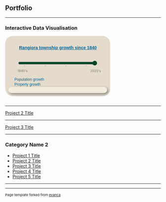 ## Portfolio

---

### Interactive Data Visualisation 

<style type="text/css">	
  
    #play-controls {
        text-align: left;
        min-width: 320px;
        max-width: 320px;
        margin: 0 auto;
        padding: 5px 0 1em;
    }

    #play-controls * {
        display: inline-block;
        vertical-align: middle;
    }

	#steplist {
		display: none;
	}

	#slider-control-values {
		width: 270px;
		margin: 0px 10px 0px 30px;
		font-size: 10px;
        font-weight: 600;
		color: #8d918d;
	}
	
	.align-left {
		float: left;
	}
	
	.align-right {
		float: right;
	}

    #play-pause-button {
        width: 20px;
        height: 20px;
        text-align: center;
        font-size: 15px;
        cursor: pointer;
        color: #222;
        border: 0;
        background: transparent;
    }

    #play-range {
        margin: 2.5%;
        width: 80%;
        accent-color: #004529;
    }

    #play-output {
        font-family: Arial, Helvetica, sans-serif;
    }

    input[type="range"]::-moz-range-track {
        padding: 0 10px;
        background: repeating-linear-gradient(to right, 
            #ccc, 
            #ccc 10%, 
            #000 10%, 
            #000 11%, 
            #ccc 11%, 
            #ccc 20%);
	}

    #d3div {
        border-radius: 25px;
        background: #e4dbcd;
        padding: 10px; 
        width: 320px;
        height: auto;  
    }

    #d3div h4 a {
        margin: 10px 10px 10px 35px;
        font-family: sans-serif;
        font-size: 14px;
        font-weight: 600;
        color: #069; 
    }

    #divChart p, #divMap p {
        margin: 0px 0px 0px 20px;
        font-family: sans-serif;
        line-height: 16px;
        font-size: 12px;
        font-weight: 300;
        color: #069; 
    }
    
    
	#initialMap.hidden {
		display: none;
	}

    .propertylabel {
		font-family: Helvetica, sans-serif;
		font-size: 4px;
		fill: rgb(239,101,72);
		text-anchor: middle;
        display: none;
    }

    #divStoryBox {
        width: 300px;
        height: auto;
        padding: 10px;
        background-color: #f2ecdf;
        -webkit-border-radius: 10px;
        -moz-border-radius: 10px;
        border-radius: 10px;
        -webkit-box-shadow: 4px 4px 10px rgba(0, 0, 0, 0.4);
        -moz-box-shadow: 4px 4px 10px rgba(0, 0, 0, 0.4);
        box-shadow: 4px 4px 10px rgba(0, 0, 0, 0.4);
  /*      pointer-events: none; */
    }
			
	#divStoryBox.hidden {
		display: none;
	}

    #divStoryBox p {
        margin: 0;
        font-family: sans-serif;
        font-size: 12px;
        line-height: 16px;    
    }

</style>

<div id="d3div">
    <!-- Infographic title -->
    <h4><a href="/sample_page">Rangiora township growth since 1840</a></h4>
    <!-- Step slider with play/pause automation -->
    <div id="play-controls">
        <button id="play-pause-button" class="fa fa-play" title="play"></button>
        <input id="play-range" type="range" value="2020" min="1840" max="2020" step="10" list="steplist">
        <datalist id="steplist">
            <option>1850</option>
            <option>1900</option>
            <option>1950</option>
            <option>2000</option>
        </datalist>
        <output id="play-output" for="play-range" name="year"></output>
        <div id="slider-control-values">
            <div class="align-left">1840's</div>
            <div class="align-right">2020's</div>
            <div style="clear: both;"></div>
        </div>
    </div>
    <!-- Population bar chart -->
    <div id="divChart">
        <p>Population growth</p>
    </div>
    <!-- Properties map -->
    <div id="divMap">
        <p>Property growth</p>
    </div>
    <!-- Story box for text and images -->
    <div id="divStoryBox" >
        <p><strong><span id="storyBoxTitle" style="color: #069"></span></strong></p>
        <p><span id="storyBoxText"></span></p>
        <p><span id="storyBoxCitation" style="font-size: 9px; color: #8d918d"></span></p>
        <p><span id="storyBoxDataSource" style="font-size: 9px; color: #8d918d"></span></p>
    </div>
</div>

<script src="https://d3js.org/d3.v7.min.js"></script>
<link rel="stylesheet" href="https://cdnjs.cloudflare.com/ajax/libs/font-awesome/4.7.0/css/font-awesome.min.css">
<script type="text/javascript">

    //Define Global variables
    const baseDataset = [ 
        { key: 0, decade: 1840, population: 0, color: `#004529`, title: `Waimakariri-Rakahuri Lowlands in the late 1840's`, text: `Prior to Ngati Toa's attack and destruction of Kaiapohia Pa in 1831, Ngai Tahu may have built pataka (similar to these at Te Rakawakaputa) to store weapons and food near Rangiora.  In 1848, the Crown purchased 13.5 million acres (at least two-thirds of the South Island) from Ngai Tahu for ${"\u00A3"}2000, with the land around Rangiora part of this purchase.`, href: `https://waimakaririlibraries.com/__data/assets/pdf_file/0023/13874/Chapter-1-Breaching-the-Unknown-1.pdf`, image:`src="/images/Te_Rakawakaputa_sketch.png" alt="Te Rakawakaputa on the Korotuaheka in December 1848" style="height:135px; width:240px; margin-left:30px;"`, citation:`Source: Te Rakawakaputa by William Fox in 1848, Hocken Library | Hawkins, D N (1993) "Rangiora"`, source:`Data source: LINZ, NZ Statistics Census Data`},		
        { key: 1, decade: 1850, population: 20, color: `#004529`, title: `1850's saw the first European settlers`, text: `In the late 1840's Charles Torlesse and John Boys were engaged by the Canterbury Association to survey land north of the Waimakariri.  Rangiora land was initially divided into 50-acre rural sections and sold to speculators in England and a few settlers at ${"\u00A3"}3 per acre.  Charles and Alicia Torlesse and John and Priscilla Boys were the first Europeans to build homes in Rangiora.  Alicia and Priscilla were two of six Townsend daughters who had arrived in Lyttleton with their parents in 1850 on the Cressy, one of the "first four ships" to carry emigrants from England to the new colony of Canterbury.`, href: `https://waimakaririlibraries.com/__data/assets/pdf_file/0027/13878/Chapter-6-Land-Purchase.pdf`, image:`src="/images/torlesse_home_1855.png" alt="Torlesse Home in 1855" style="height:135px; width:240px; margin-left:30px;"`, citation:`Source: The Torlesse home by W.J.W. Hamilton in 1855, Canterbury Museum | Hawkins, D N (1993) "Rangiora"`, source:`Data source: LINZ, NZ Statistics Census Data`},		
        { key: 2, decade: 1860, population: 1000, color: `#006837`, title: `1860's shopkeepers, tradespeople and labourers`, text: `The village of Rangiora grew along the Harewood Forest Road (now High Street) as the second wave of immigration brought shopkeepers, tradespeople and labourers into the area.  Some of the rural sections along Ashely Road were valued at ${"\u00A3"}20 per acre.`, href: `https://waimakaririlibraries.com/__data/assets/pdf_file/0021/13881/Chapter-9-The-Making-of-a-Market-Town.pdf`, image:`src="/images/thompsons_store_1860s.png" alt="John and Thomas Thompsons' store" style="height:135px; width:240px; margin-left:30px;"`, citation:`Source: Rangiora Museum | Hawkins, D N (1993) "Rangiora"`, source:`Data source: LINZ, NZ Statistics Census Data`},		
        { key: 3, decade: 1870, population: 1200, color: `#238443`, title: `1870s saw the railway line built through Rangiora`, text: `The coming of the railway in 1872 initiated years of growth and change; a great decade of new people, new societies, material progress and a welcome prosperity as High Street gradually matured into a market place of some importance.  1/4 acre sections near the town centre were sold at ${"\u00A3"}400 per acre in 1874.`, href: `https://waimakaririlibraries.com/__data/assets/pdf_file/0023/13883/Chapter-11-The-Eighteen-seventies.pdf`, image:`src="/images/rangiora_railway_station.png" alt="Rangiora Railway Station" style="height:135px; width:240px; margin-left:30px;"`, citation:`Source: Rangiora Museum | Hawkins, D N (1993) "Rangiora"`, source:`Data source: LINZ, NZ Statistics Census Data`},
        { key: 4, decade: 1880, population: 1500, color: `#41ab5d`, title: `1880's saw prosperous and stable industry`, text: `Flax and flour mills were built near Rangiora drawing their power from the streams and giving work to a large number of local men and boys.  A bacon factory was started in 1885, along with butter and cheese making and a cooperage to produce dairy equipment.`, href: `https://waimakaririlibraries.com/__data/assets/pdf_file/0027/13887/Chapter-15-The-Difficult-Years-1878-96.pdf`, image:`src="/images/rangiora _volunteer_fire_brigade.png" alt="1880 Raniora Volunteer Fire Brigade testing Rangiora water wells" style="height:135px; width:240px; margin-left:30px;"`, citation:`Source: Rangiora Museum | Hawkins, D N (1993) "Rangiora"`, source:`Data source: LINZ, NZ Statistics Census Data`},
        { key: 5, decade: 1890, population: 1800, color: `#78c679`, title: `1890's women petition for the right to vote`, text: `North Canterbury women joined others in New Zealand to organize a political campaign and despite the cynical attitudes of some men, petitioned the government three times before winning the right to vote in 1893.`, href: `https://waimakaririlibraries.com/__data/assets/pdf_file/0019/13861/Chapter-4-Women-win-the-vote-1880s-and-1890s.pdf`, image:`src="/images/Temperance_Hotel.png" alt="Temperance Hotel and Grand Northern Restaurant in Albert Street" style="height:135px; width:240px; margin-left:30px;"`, citation:`Source: Rangiora Museum | Pauline Wood (1983) "Women of the Waimakariri"`, source:`Data source: LINZ, NZ Statistics Census Data`},
        { key: 6, decade: 1900, population: 1800, color: `#addd8e`, title: `1900's`, text: ``, href: ``, image:` style="height:135px; width:240px; margin-left:30px;"`, citation:`Source: Rangiora Museum | Hawkins, D N (1993) "Rangiora"`, source:`Data source: LINZ, NZ Statistics Census Data`},
        { key: 7, decade: 1910, population: 1800, color: `#d9f0a3`, title: `1910's`, text: `By the 1910's, Rangiora had still not grown much`, href: ``, image:` style="height:135px; width:240px; margin-left:30px;"`, citation:`Source: Rangiora Museum | Hawkins, D N (1993) "Rangiora"`, source:`Data source: LINZ, NZ Statistics Census Data`},
        { key: 8, decade: 1920, population: 2000, color: `#f7fcb9`, title: `1920's`, text: ``, href: ``, image:` style="height:135px; width:240px; margin-left:30px;"`, citation:`Source: Rangiora Museum | Hawkins, D N (1993) "Rangiora"`, source:`Data source: LINZ, NZ Statistics Census Data`},
        { key: 9, decade: 1930, population: 2100, color: `#ffffe5`, title: `1930's`, text: ``, href: ``, image:` style="height:135px; width:240px; margin-left:30px;"`, citation:`Source: Rangiora Museum | Hawkins, D N (1993) "Rangiora"`, source:`Data source: LINZ, NZ Statistics Census Data`},
        { key: 10, decade: 1940, population: 2300, color: `#fff7bc`, title: `1940's`, text: ``, href: ``, image:` style="height:135px; width:240px; margin-left:30px;"`, citation:`Source: Rangiora Museum | Hawkins, D N (1993) "Rangiora"`, source:`Data source: LINZ, NZ Statistics Census Data`},
        { key: 11, decade: 1950, population: 2800, color: `#fee391`, title: `1950's`, text: ``, href: ``, image:` style="height:135px; width:240px; margin-left:30px;"`, citation:`Source: Rangiora Museum | Hawkins, D N (1993) "Rangiora"`, source:`Data source: LINZ, NZ Statistics Census Data`},
        { key: 12, decade: 1960, population: 3500, color: `#fec44f`, title: `1960's`, text: ``, href: ``, image:` style="height:135px; width:240px; margin-left:30px;"`, citation:`Source: Rangiora Museum | Hawkins, D N (1993) "Rangiora"`, source:`Data source: LINZ, NZ Statistics Census Data`},
        { key: 13, decade: 1970, population: 4800, color: `#fe9929`, title: `1970's`, text: ``, href: ``, image:` style="height:135px; width:240px; margin-left:30px;"`, citation:`Source: Rangiora Museum | Hawkins, D N (1993) "Rangiora"`, source:`Data source: LINZ, NZ Statistics Census Data`} ,
        { key: 14, decade: 1980, population: 6400, color: `#ec7014`, title: `1980's`, text: ``, href: ``, image:` style="height:135px; width:240px; margin-left:30px;"`, citation:`Source: Rangiora Museum | Hawkins, D N (1993) "Rangiora"`, source:`Data source: LINZ, NZ Statistics Census Data`},
        { key: 15, decade: 1990, population: 8800, color: `#cc4c02`, title: `1990's`, text: ``, href: ``, image:` style="height:135px; width:240px; margin-left:30px;"`, citation:`Source: Rangiora Museum | Hawkins, D N (1993) "Rangiora"`, source:`Data source: LINZ, NZ Statistics Census Data`},
        { key: 16, decade: 2000, population: 10800, color: `#e31a1c`, title: `2000's`, text: ``, href: ``, image:` style="height:135px; width:240px; margin-left:30px;"`, citation:`Source: Rangiora Museum | Hawkins, D N (1993) "Rangiora"`, source:`Data source: LINZ, NZ Statistics Census Data`},
        { key: 17, decade: 2010, population: 12000, color: `#bd0026`, title: `Growth after the Canterbury eqrthquakes in 2010/2011`, text: `Following the Christchurch earthquakes in 2010 and 2011, many "red zoned" residents used their Government and insurance pay-outs to build new homes in Rangiora subdivisions, recently developed on farmland beyond the original town "belts".`, href: ``, image:` style="height:135px; width:240px; margin-left:30px;"`, citation:``, source:`Data source: LINZ, NZ Statistics Census Data`},
        { key: 18, decade: 2020, population: 23000, color: `#800026`, title: `Rangiora township in 2023`, text: `Rangiora is still very much a rural township even after the significant population growth since 2010`, href: ``, image:`src="/images/rangiora_high_street_2023.png" alt="High Street in 2023 looking West from Victoria Street" style="height:135px; width:240px; margin-left:30px;"`, citation:``, source:`Data source: LINZ, NZ Statistics Census Data`}
    ];

    const decades = [];
    const colors = [];
    baseDataset.forEach(item => {
        decades.push(item.decade);
        colors.push(item.color);
    })

    let decadeValue = 2020;
    let dataset = baseDataset.slice(0,decades.indexOf(decadeValue)+1);
    let decadeValueDataObject = [baseDataset[decades.indexOf(decadeValue)]];
    const maxPopulation = d3.max(baseDataset, d => d.population);

    const w = 300;
    const h = 300;
    
    //HTML step slider control with play/pause button
    const playBtn = document.querySelector(`#play-pause-button`);
    let sliderTimer = undefined;

    function play(button) {         //Autoplay the slider, redrawing the Infograph at each slider step
        button.title = `pause`;
        button.className = `fa fa-pause`;
        sliderTimer = setInterval(function () {
            if (decadeValue >= decades[decades.length - 1]) {
                decadeValue = decades[0];
            } else {
                decadeValue += 10;
            }
            redraw(`autoSlide`);
        }, 1500);
    }

    function pause(button) {        //Pause the slider, either when manually moving the slider or when clicking the pause button
        button.title = `play`;
        button.className = `fa fa-play`;
        clearTimeout(sliderTimer);
        sliderTimer = undefined;
    }
    
    playBtn.addEventListener('click', function () {     //Toggle play and pause when the button has been clicked
        if (sliderTimer === undefined) {
            play(this);
        } else {
            pause(this);
        }
    });

    document.querySelector(`#play-range`).addEventListener(`input`, function (e) {      //Redraw the Infograph when the input has been manually changed
        pause(playBtn);
        decadeValue = parseInt(e.target.value);
        redraw(`manualSlide`);
    });
			
    //Create bar chart svg element, scales and axes
    const chartMargin = { top: 10, right: 10, bottom: 10, left: 10 };
    const chartWidth = 300 - chartMargin.left - chartMargin.right;
    const chartHeight = 60 - chartMargin.top - chartMargin.bottom;
    const barHeight = 20;

    const svgChart = d3
        .select(`div#divChart`)
        .append(`svg`)
        .attr(`width`, chartWidth + chartMargin.left + chartMargin.right)
        .attr(`height`, chartHeight + chartMargin.top + chartMargin.bottom)
        .append(`g`)
        .attr(`transform`, `translate(20,0)`);

    const xScale = d3.scaleLinear()
        .domain([0, maxPopulation])
        .range([0, chartWidth]);

    const yScale = d3.scaleBand()
        .domain([decadeValue])
        .rangeRound([0, chartHeight])
        .padding(0.15);

    const xAxis = d3.axisBottom(xScale).ticks(4, `,.3d`).tickSize(1);
    const yAxis = d3.axisLeft(yScale).tickValues([]);

    svgChart.append(`g`)
        .attr(`transform`, `translate(0,${chartHeight - 10})`)
        .call(xAxis)
        .call(g => g.select(`.domain`).remove());

    svgChart.append(`g`)
        .call(yAxis)
        .call(g => g.select(`.domain`).remove());

    //Define path generator, using the geoMercator projection
    const projection = d3
        .geoMercator()
        .scale([340000])
        .center([172.642, -43.319]);

    const path = d3.geoPath(projection);
    
    //Create map svg element and append 1840's map sketch
    const svgMap = d3
        .select(`div#divMap`)
        .append(`svg`)
        .attr(`width`, w)
        .attr(`height`, h);

    svgMap.append(`svg:image`)
        .attr(`id`, `initialMap`)
        .attr(`class`, `hidden`)
        .attr(`xlink:href`, `/images/rangiora_map_1848.png`)
        .attr(`x`, 30)
        .attr(`y`, 20)
        .attr(`width`, 250)
        .attr(`height`, 250);
             
    //Function - add bar to population bar chart svg
    function populationChart() {
        svgChart.selectAll(`rect`)
            .data(decadeValueDataObject)
            .enter()
            .append(`rect`)
            .attr(`x`, 0)
            .attr(`y`, d => yScale(d.decade))
            .attr(`height`, barHeight)
            .attr(`width`,d => ( d.population * chartWidth / maxPopulation ))
            .attr(`fill`, d => d.color);
    }
    
    //Function - set up properties map svg
    function propertyMap () {
        d3.json("/data/rangiora_property_titles.json").then(json => {				

            //Bind data and create one path per property
            const rangioramap = svgMap
                .selectAll("path")
                .data(json.features)
                .enter()
                .append("path")
                .attr("d", path)                   
                .attr("fill", function(d) {
                    //Get decade color for the property
                    const value = parseInt(d.properties.decade);
                    if (value && value <= decadeValue) {
                        return colors[decades.indexOf(value)];
                    } else {            // If property decade does not exist or is > input decade
                        return "transparent";
                    }
                });

            //Create one label per property
            const propertyLabels = svgMap
                .selectAll("text")
                .data(json.features)
                .enter()
                .append("text")
                .attr("class", "propertylabel")
                .attr("x", function(d) { return path.centroid(d)[0]; })
                .attr("y", function(d) { return path.centroid(d)[1]; })
                .text(function(d) {
                    if (d.properties.seqno) {
                        return d.properties.seqno;
                    }
                });

        }).catch( err => {console.log(err)});   
    }
                
    //Function - update story box div
    function storyBox () {
        const storyBoxData = dataset[decades.indexOf(decadeValue)]
        
        d3.select(`#divStoryBox`)
            .select(`#storyBoxTitle`)
            .text(storyBoxData.title);

        d3.select(`#divStoryBox`)
            .select(`#storyBoxText`)
            .html(`<span>${storyBoxData.text}<a href="${storyBoxData.href}" target=”_blank”><img ${storyBoxData.image}></a></span>`);

        d3.select(`#divStoryBox`)
            .select(`#storyBoxCitation`)
            .text(storyBoxData.citation);

        d3.select(`#divStoryBox`)
            .select(`#storyBoxDataSource`)
            .text(storyBoxData.source);
            

        //Display the story box
        d3.select(`#divStoryBox`).classed(`hidden`, false);    
    }
    
    //Function - redraw Infograph on change of decade in slider control
    //(this happens either by manually moving the range input on the slider, or from a timer when the slider is played automatically)
    function redraw(slideMode) {

        const lastKeyValue = dataset.length - 1;
        if (decadeValue != decades[dataset.length - 1]) {
            dataset = baseDataset.slice(0,decades.indexOf(decadeValue)+1);
        }
        
        const input = document.querySelector('#play-range');
        if (slideMode = `autoSlide`) {
			input.value = decadeValue;
		}

        //Update bar chart to reflect population early in the selected decade    
        decadeValueDataObject = [baseDataset[decades.indexOf(decadeValue)]];
        yScale.domain([decadeValue])
            .padding(0.15);

        const bar = svgChart.selectAll("rect")
            .data(decadeValueDataObject);

       bar.enter()
            .append("rect")
            .attr(`x`, chartWidth)
            .attr(`y`, d => yScale(d.decade))
            .attr(`height`, barHeight)
            .attr(`width`,d => ( d.population * chartWidth / maxPopulation ))
            .attr(`fill`, d => d.color)
            .merge(bar)
            .transition()
            .duration(200)
            .attr(`x`, 0)
            .attr(`y`, d => yScale(d.decade))
            .attr(`height`, barHeight)
            .attr(`width`,d => ( d.population * chartWidth / maxPopulation ))
            .attr(`fill`, d => d.color);
      
        // change map to reflect property titles issued up to and including the selected decade
        if (decadeValue != 1840) {
            d3.select(`#initialMap`).classed(`hidden`, true);
        } else {
            d3.select(`#initialMap`).classed(`hidden`, false);
        }

        svgMap.selectAll("path")
            .transition()
            .attr("fill", function(d,i) {
                //Get data value
                const value = parseInt(d.properties.decade);
                if (value && value <= decadeValue) {
                    return colors[decades.indexOf(value)];
                } else {            //If property decade does not exist or is > input decade
                    return "transparent";
            }});

        //Update the story text box with text and images relevant to the selected decade
        storyBox();				
        
   /*     d3.select(`#divStoryBox`)
            .select(`#storyBoxTitle`)
            .text(dataset[decades.indexOf(decadeValue)].title);

        d3.select(`#divStoryBox`)
            .select(`#storyBoxText`)
            .html(`<span><a href="${dataset[decades.indexOf(decadeValue)].href}" target=”_blank”><img ${dataset[decades.indexOf(decadeValue)].image}></a>${dataset[decades.indexOf(decadeValue)].text}</span>`);

        d3.select(`#divStoryBox`)
            .select(`#storyBoxCitation`)
            .text(decadeValue < 1980 ? `Source: Rangiora by D.N Hawkins, Rangiora Borough Council 1983` : ``);
        
        //Display the story text box
        d3.select(`#divStoryBox`).classed(`hidden`, false);
     */       
    }			
    
    //Function - main function that runs each of the component functions
    function runInfographic () {

        populationChart();		//Sets up initial display of the population bar chart	
        
        propertyMap();			//Sets up initial display of the properties map
        
        storyBox();				//Sets up initial display of the story box
		
    }
    
    runInfographic();

</script>

<br/>

---
[Project 2 Title](/pdf/sample_presentation.pdf)


---
[Project 3 Title](http://example.com/)


---

### Category Name 2

- [Project 1 Title](http://example.com/)
- [Project 2 Title](http://example.com/)
- [Project 3 Title](http://example.com/)
- [Project 4 Title](http://example.com/)
- [Project 5 Title](http://example.com/)

---




---
<p style="font-size:11px">Page template forked from <a href="https://github.com/evanca/quick-portfolio">evanca</a></p>
<!-- Remove above link if you don't want to attibute -->
